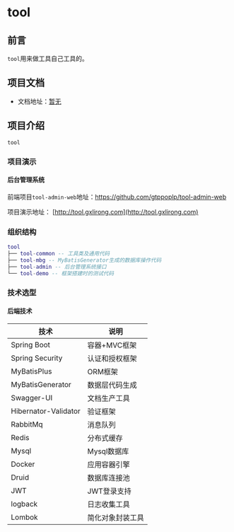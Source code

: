 # tool


## 前言

`tool`用来做工具自己工具的。

## 项目文档

- 文档地址：[暂无](暂无)

## 项目介绍

`tool`

### 项目演示

#### 后台管理系统

前端项目`tool-admin-web`地址：https://github.com/gtppoplp/tool-admin-web

项目演示地址： [http://tool.gxlirong.com](http://tool.gxlirong.com)  

### 组织结构

``` lua
tool
├── tool-common -- 工具类及通用代码
├── tool-mbg -- MyBatisGenerator生成的数据库操作代码
├── tool-admin -- 后台管理系统接口
└── tool-demo -- 框架搭建时的测试代码
```

### 技术选型

#### 后端技术

| 技术                 | 说明             
| -------------------- | -------------
| Spring Boot          | 容器+MVC框架     
| Spring Security      | 认证和授权框架      
| MyBatisPlus          | ORM框架        
| MyBatisGenerator     | 数据层代码生成      
| Swagger-UI           | 文档生产工具       
| Hibernator-Validator | 验证框架         
| RabbitMq             | 消息队列         
| Redis                | 分布式缓存        
| Mysql                | Mysql数据库     
| Docker               | 应用容器引擎       
| Druid                | 数据库连接池       
| JWT                  | JWT登录支持      
| logback              | 日志收集工具       
| Lombok               | 简化对象封装工具   
